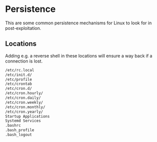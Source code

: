 # Persistence

This are some common persistence mechanisms for Linux to look for in post-exploitation.

## Locations

Adding e.g. a reverse shell in these locations will ensure a way back if a connection is lost.

```bash
/etc/rc.local
/etc/init.d/
/etc/profile
/etc/crontab
/etc/cron.d/
/etc/cron.hourly/
/etc/cron.daily/
/etc/cron.weekly/
/etc/cron.monthly/
/etc/cron.yearly/
Startup Applications
Systemd Services
.bashrc
.bash_profile
.bash_logout
```